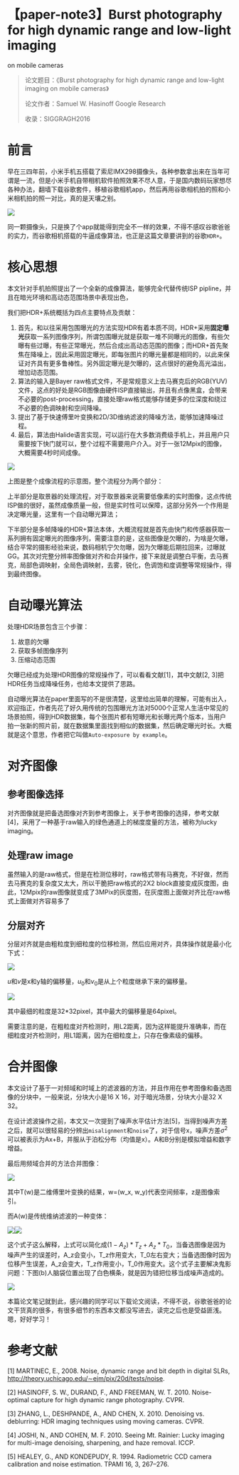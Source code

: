 # 【paper-note3】Burst photography for high dynamic range and low-light imaging
on mobile cameras

> 论文题目：《Burst photography for high dynamic range and low-light imaging
> on mobile cameras》
>
> 论文作者：Samuel W. Hasinoff Google Research
>
> 收录：SIGGRAGH2016

# 前言

早在三四年前，小米手机五搭载了索尼IMX298摄像头，各种参数拿出来在当年可谓是一流，但是小米手机自带相机软件拍照效果不尽人意，于是国内数码玩家想尽各种办法，翻墙下载谷歌套件，移植谷歌相机app，然后再用谷歌相机拍的照和小米相机拍的照一对比，真的是天壤之别。

![](https://raw.githubusercontent.com/Badstu/pic_set/master/img/20190804204548.png)

同一颗摄像头，只是换了个app就能得到完全不一样的效果，不得不感叹谷歌爸爸的实力，而谷歌相机搭载的牛逼成像算法，也正是这篇文章要讲到的谷歌`HDR+`。

# 核心思想

本文针对手机拍照提出了一个全新的成像算法，能够完全代替传统ISP pipline，并且在暗光环境和高动态范围场景中表现出色，

我们把HDR+系统概括为四点主要特点及贡献：

1. 首先，和以往采用包围曝光的方法实现HDR有着本质不同，HDR+采用**固定曝光**获取一系列图像序列，所谓包围曝光就是获取一堆不同曝光的图像，有些欠曝有些过曝，有些正常曝光，然后合成出高动态范围的图像；而HDR+首先聚焦在降噪上，因此采用固定曝光，即每张图片的曝光量都是相同的，以此来保证对齐具有更多鲁棒性。另外固定曝光是欠曝的，这点很好的避免高光溢出，增加动态范围。
2. 算法的输入是Bayer raw格式文件，不是常规意义上去马赛克后的RGB(YUV)文件，这点的好处是RGB图像由硬件ISP直接输出，并且有点像黑盒，会带来不必要的post-processing，直接处理raw格式能够存储更多的位深度和绕过不必要的色调映射和空间降噪。
3. 提出了基于快速傅里叶变换和2D/3D维纳滤波的降噪方法，能够加速降噪过程。
4. 最后，算法由Halide语言实现，可以运行在大多数消费级手机上，并且用户只需要按下快门就可以，整个过程不需要用户介入。对于一张12Mpix的图像，大概需要4秒时间成像。

![](https://raw.githubusercontent.com/Badstu/pic_set/master/img/20190804211001.png)

上图是整个成像流程的示意图，整个流程分为两个部分：

上半部分是取景器的处理流程，对于取景器来说需要低像素的实时图像，这点传统ISP做的很好，虽然成像质量一般，但是实时性可以保障，这部分另外一个作用是决定曝光量，这里有一个自动曝光算法；

下半部分是多帧降噪的HDR+算法本体，大概流程就是首先由快门和传感器获取一系列拥有固定曝光的图像序列，需要注意的是，这些图像是欠曝的，为啥是欠曝，结合平常的摄影经验来说，数码相机宁欠勿曝，因为欠曝能后期拉回来，过曝就GG。其次对完整分辨率图像做对齐和合并操作，接下来就是调整白平衡，去马赛克，局部色调映射，全局色调映射，去雾，锐化，色调饱和度调整等常规操作，得到最终图像。

# 自动曝光算法

处理HDR场景包含三个步骤：

1. 故意的欠曝
2. 获取多帧图像序列
3. 压缩动态范围

欠曝已经成为处理HDR图像的常规操作了，可以看看文献[1]，其中文献[2, 3]把HDR任务当成降噪任务，也给本文提供了思路。

自动曝光算法在paper里面写的不是很清楚，这里给出简单的理解，可能有出入，欢迎指正，作者先花了好久用传统的包围曝光方法对5000个正常人生活中常见的场景拍照，得到HDR数据集，每个张图片都有短曝光和长曝光两个版本，当用户拍一张新的照片前，就在数据集里面找到相似的数据集，然后确定曝光时长。大概就是这个意思，作者把它叫做`Auto-exposure by example`。

# 对齐图像

## 参考图像选择

对齐图像就是把备选图像对齐到参考图像上，关于参考图像的选择，参考文献[4]，采用了一种基于raw输入的绿色通道上的梯度度量的方法，被称为lucky imaging。

## 处理raw image

虽然输入的是raw格式，但是在检测位移时，raw格式带有马赛克，不好做，然而去马赛克的复杂度又太大，所以干脆把raw格式的2X2 block直接变成灰度图，由此，12Mpix的raw图像就变成了3MPix的灰度图，在灰度图上面做对齐比在raw格式上面做对齐容易多了

## 分层对齐

分层对齐就是由粗粒度到细粒度的位移检测，然后应用对齐，具体操作就是最小化下式：

![](https://raw.githubusercontent.com/Badstu/pic_set/master/img/20190804215740.png)

$u$和$v$是x和y轴的偏移量，$u_0$和$v_0$是从上个粒度继承下来的偏移量。

![](https://raw.githubusercontent.com/Badstu/pic_set/master/img/20190804215807.png)

其中最细的粒度是32*32pixel，其中最大的偏移量是64pixel。

需要注意的是，在粗粒度对齐检测时，用L2距离，因为这样能提升准确率，而在细粒度对齐检测时，用L1距离，因为在细粒度上，只存在像素级的偏移。

# 合并图像

本文设计了基于一对频域和时域上的滤波器的方法，并且作用在参考图像和备选图像的分块中，一般来说，分块大小是16 X 16，对于暗光场景，分块大小是32 X 32。

在设计滤波操作之前，本文又一次提到了噪声水平估计方法[5]，当得到噪声方差之后，就可以很轻易的分辨出`misalignment`和`noise`了，对于信号x，噪声方差$\sigma^2$可以被表示为Ax+B，并服从于泊松分布（均值是x）。A和B分别是模拟增益和数字增益。

最后用频域合并的方法合并图像：

![](https://raw.githubusercontent.com/Badstu/pic_set/master/img/20190804221630.png)

其中T(w)是二维傅里叶变换的结果，w=(w_x, w_y)代表空间频率，z是图像索引。

而A(w)是传统维纳滤波的一种变体：

![](https://raw.githubusercontent.com/Badstu/pic_set/master/img/20190804221737.png)![](https://raw.githubusercontent.com/Badstu/pic_set/master/img/20190804221758.png)

这个式子这么解释，上式可以简化成$(1 - A_z) *T_z + A_z * T_0$，当备选图像是因为噪声产生的误差时，A_z会变小，T_z作用变大，T_0左右变大；当备选图像时因为位移产生误差，A_z会变大，T_z作用变小，T_0作用变大。这个式子主要解决鬼影问题：下图(b)人脑袋位置出现了白色横条，就是因为错把位移当成噪声造成的。

![](https://raw.githubusercontent.com/Badstu/pic_set/master/img/20190804222439.png)

本篇论文笔记就到此，感兴趣的同学可以下载论文阅读，不得不说，谷歌爸爸的论文干货真的很多，有很多细节的东西本文都没写进去，读完之后也是受益匪浅。嗯，好好学习！

# 参考文献

[1] MARTINEC, E., 2008. Noise, dynamic range and bit depth in digital SLRs, http://theory.uchicago.edu/∼ejm/pix/20d/tests/noise.

[2] HASINOFF, S. W., DURAND, F., AND FREEMAN, W. T. 2010. Noise-optimal capture for high dynamic range photography. CVPR.

[3] ZHANG, L., DESHPANDE, A., AND CHEN, X. 2010. Denoising vs. deblurring: HDR imaging techniques using moving cameras. CVPR.

[4] JOSHI, N., AND COHEN, M. F. 2010. Seeing Mt. Rainier: Lucky imaging for multi-image denoising, sharpening, and haze removal. ICCP.

[5] HEALEY, G., AND KONDEPUDY, R. 1994. Radiometric CCD camera calibration and noise estimation. TPAMI 16, 3, 267–276.